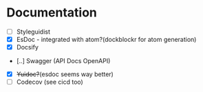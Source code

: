# Documentation


 - [ ] Styleguidist  
 - [x] EsDoc - integrated with atom?(dockblockr for atom generation)  
 - [x] Docsify  
 - [..] Swagger (API Docs OpenAPI)  
 - [x] ~~Yuidoc?~~(esdoc seems way better)   
 - [ ] Codecov (see cicd too)

